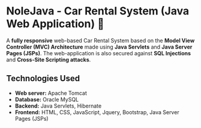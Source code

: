 # NoleJava - Car Rental System (Java Web Application) 🚗
A **fully responsive** web-based Car Rental System based on the **Model View Controller (MVC) Architecture** made using **Java Servlets** and **Java Server Pages (JSPs)**. The web-application is also secured against **SQL Injections** and **Cross-Site Scripting attacks**.

## Technologies Used
* **Web server:** Apache Tomcat
* **Database:** Oracle MySQL
* **Backend:** Java Servlets, Hibernate
* **Frontend:** HTML, CSS, JavaScript, Jquery, Bootstrap, Java Server Pages (JSPs)
